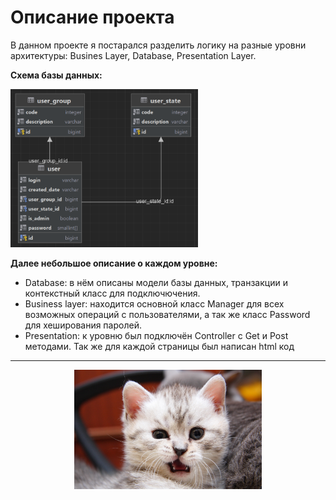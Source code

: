 # Описание проекта

В данном проекте я постарался разделить логику на разные уровни архитектуры: Busines Layer, Database, Presentation Layer.

**Схема базы данных:**

<img src="image\readme\1683747668220.png" alt="drawing" width="300"/>

**Далее небольшое описание о каждом уровне:**

* Database: в нём описаны модели базы данных, транзакции и контекстный класс для подключючения.
* Business layer: находится основной класс Manager для всех возможных операций с пользователями, а так же класс Password для хеширования паролей.
* Presentation: к уровню был подключён Controller c Get и Post методами. Так же для каждой страницы был написан html код
---
<center>
    <img src="image/readme/1683749336876.png" alt="drawing" width="300"/>
</center>
